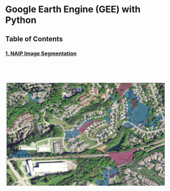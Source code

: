 
<h1> Google Earth Engine (GEE) with Python </h1>

<h2> Table of Contents </h2>  

<h3><a href="https://nbviewer.jupyter.org/github/wanwanliang/GEE-Python/blob/master/code/GEE%20--%20NAIP%20Segmentation.ipynb"> 1. NAIP Image Segmentation </a> </h3>

<br/><br/><br/>


![For Spatial Analysis](/files/map.PNG)
